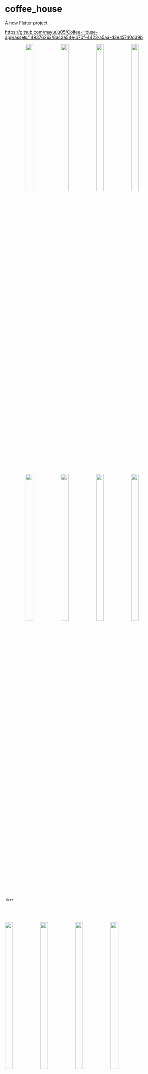 # coffee_house

A new Flutter project


https://github.com/mayuuu05/Coffee-House-app/assets/149376263/8ac2e54e-b70f-4423-a5aa-d3e45740d39b


<p align="center">
  <img src = "https://github.com/mayuuu05/Coffee-House-app/assets/149376263/0c5db9f0-c251-476b-bb11-bad5c06b04c8 " width=22% height=35% >
  <img src = "https://github.com/mayuuu05/Coffee-House-app/assets/149376263/34373e42-bf83-4c82-bde2-afab8280d739 " width=22% height=35% >
  <img src = "https://github.com/mayuuu05/Coffee-House-app/assets/149376263/6354f6b0-9464-46ae-9e6f-465ec6bbf034 " width=22% height=35% >
   <img src = "https://github.com/mayuuu05/Coffee-House-app/assets/149376263/6404d3a9-c074-4f72-9581-19ae14daad61 " width=22% height=35% >
 
  
    
  <br>
  </br>
</br>
  <img src = "https://github.com/mayuuu05/Coffee-House-app/assets/149376263/3ffb3fa3-2cf5-41c6-be90-524eca8c1af1 " width=22% height=35% >
   <img src = "https://github.com/mayuuu05/Coffee-House-app/assets/149376263/c7dddf9c-2676-4afc-b5ab-25d165b5d4fc       " width=22% height=35% >
   <img src = "https://github.com/mayuuu05/Coffee-House-app/assets/149376263/41e3266d-0aee-466e-8727-847ea73e6408       " width=22% height=35% >
   <img src = "https://github.com/mayuuu05/Coffee-House-app/assets/149376263/03feabbb-e63b-4fc6-ae39-c9b3feeacddc       " width=22% height=35% >
    
    <br>
  <br>
  </br>
</br>
<img src = "https://github.com/mayuuu05/Coffee-House-app/assets/149376263/448c872e-91da-4fbc-8681-1675fbd71424       " width=22% height=35% >
     <img src = "https://github.com/mayuuu05/Coffee-House-app/assets/149376263/a25a426a-9a52-429f-9f35-6e7d9a84c438       " width=22% height=35% > 
     <img src = "https://github.com/mayuuu05/Coffee-House-app/assets/149376263/c9a8251d-d9ce-470f-a08a-1c77e09d7a82       " width=22% height=35% >
      <img src = "https://github.com/mayuuu05/Coffee-House-app/assets/149376263/dc3432f1-0656-4fec-a03b-9b910b29b670       " width=22% height=35% >

</p>

## Getting Started

This project is a starting point for a Flutter application.

A few resources to get you started if this is your first Flutter project:

- [Lab: Write your first Flutter app](https://docs.flutter.dev/get-started/codelab)
- [Cookbook: Useful Flutter samples](https://docs.flutter.dev/cookbook)

For help getting started with Flutter development, view the
[online documentation](https://docs.flutter.dev/), which offers tutorials,
samples, guidance on mobile development, and a full API reference.
